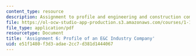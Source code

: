 ```yaml
---
content_type: resource
description: Assignment to profile and engineering and construction company.
file: https://ol-ocw-studio-app-production.s3.amazonaws.com/courses/1-133-masters-of-engineering-concepts-of-engineering-practice-fall-2007/e51f1480f3d3adae2cc7d381d1444067_assign_6.pdf
file_type: application/pdf
resourcetype: Document
title: 'Assignment 6: Profile of an E&C Industry Company'
uid: e51f1480-f3d3-adae-2cc7-d381d1444067
---
```

